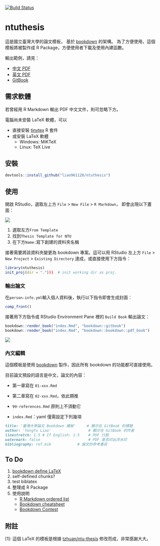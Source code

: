 [![Build Status](https://travis-ci.org/liao961120/ntuthesis.svg?branch=master)](https://travis-ci.org/liao961120/ntuthesis)

# ntuthesis

這是國立臺灣大學的論文模板，
基於 [bookdown](https://github.com/rstudio/bookdown) 的架構。
為了方便使用，這個模板將被製作成 R Package，方便使用者下載及使用內建函數。


輸出範例，請見：

- [中文 PDF](https://liao961120.github.io/ntuthesis/ntu-bookdown.pdf)
- [英文 PDF](https://liao961120.github.io/ntuthesis/ntu-bookdown-en.pdf)
- [GitBook](https://liao961120.github.io/ntuthesis/)


## 需求軟體

若曾經用 R Markdown 輸出 PDF 中文文件，則可忽略下方。

電腦尚未安裝 LaTeX 軟體，可以

- 直接安裝 [tinytex](https://yihui.name/tinytex/) R 套件
- 或安裝 LaTeX 軟體
    - Windows: MiKTeX
    - Linux: TeX Live

## 安裝
```r
devtools::install_github("liao961120/ntuthesis")
```

## 使用

開啟 RStudio，選取左上方 `File` > `New File` > `R Markdown`，
即會出現以下畫面：

![](https://raw.githubusercontent.com/liao961120/ntuthesis/master/img/rmd-template.png)

1. 選取左方`From Template`
2. 找到`Thesis Template for NTU`
3. 在下方`Name:`寫下創建的資料夾名稱

接著需要將該資料夾變更為 bookdown 專案。這可以用 RStudio 左上方 `File` > `New Project` > `Existing Directory` 達成，或直接使用下方指令：

```r
library(ntuthesis)
init_proj(dir = ".")))  # init working dir as proj.
```

### 輸出論文

在`person-info.yml`輸入個人資料後，執行以下指令即會生成封面：
```r
comp_front()
```


接著用下方指令或 RStudio Environment Pane 裡的 `Build Book` 輸出論文：
```r
bookdown::render_book("index.Rmd", "bookdown::gitbook")
bookdown::render_book("index.Rmd", "bookdown::bookdown::pdf_book")
```

![](https://raw.githubusercontent.com/liao961120/ntuthesis/master/img/build-button.png)

### 內文編輯

這個模板是使用 [bookdown](https://bookdown.org/yihui/bookdown/) 製作，因此所有 bookdown 的功能都可直接使用。

目前論文預設的語言是中文，論文的內容：

- 第一章寫在 `01-xxx.Rmd`
- 第二章寫在 `02-xxx.Rmd`，依此類推
- `99-references.Rmd` 原則上不須動它

- `index.Rmd`：yaml 僅需設定下列幾項

```markdown
title: '臺灣大學論文 Bookdown 模板'     # 顯示在 GitBook 的標題
author: 'Yongfu Liao'                 # 顯示在 GitBook 的作者
linestretch: 1.5 # If English: 1.5    # PDF 行距
watermark: false                      # PDF 是否印出浮水印
bibliography: ref.bib            # 論文的參考書目
```

## To Do

1. [bookdown define LaTeX](https://bookdown.org/yihui/bookdown/publishers.html)
1. self-defined chunks?
1. test biblatex
1. 整理成 R Package
1. 使用說明
    - [R Markdown ordered list](https://stackoverflow.com/a/52539925)
    - [Bookdown cheatsheet](www.pzhao.org/en/post/bookdown-cheatsheet/)
    - [Bookdown Contest](https://blog.rstudio.com/2018/07/27/first-bookdown-contest/)

## 附註

[1]: 這個 LaTeX 的模板是根據 [tzhuan/ntu-thesis](https://github.com/tzhuan/ntu-thesis) 修改而成，非常感謝大大。
